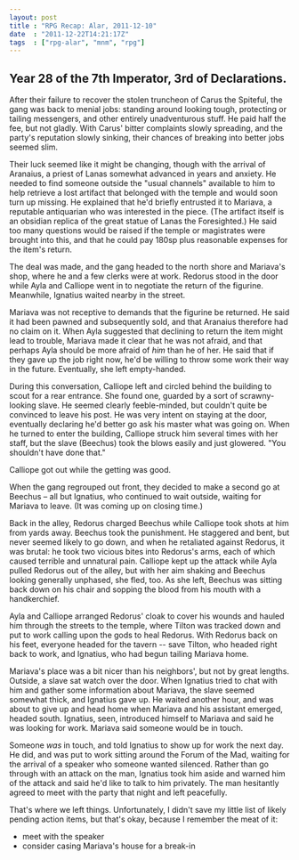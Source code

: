 ```yaml
---
layout: post
title : "RPG Recap: Alar, 2011-12-10"
date  : "2011-12-22T14:21:17Z"
tags  : ["rpg-alar", "mnm", "rpg"]
---
```

## Year 28 of the 7th Imperator, 3rd of Declarations.

After their failure to recover the stolen truncheon of Carus the Spiteful, the
gang was back to menial jobs: standing around looking tough, protecting or
tailing messengers, and other entirely unadventurous stuff.  He paid half the
fee, but not gladly.  With Carus' bitter complaints slowly spreading, and the
party's reputation slowly sinking, their chances of breaking into better jobs
seemed slim.

Their luck seemed like it might be changing, though with the arrival of
Aranaius, a priest of Lanas somewhat advanced in years and anxiety.  He needed
to find someone outside the "usual channels" available to him to help retrieve
a lost artifact that belonged with the temple and would soon turn up missing.
He explained that he'd briefly entrusted it to Mariava, a reputable antiquarian
who was interested in the piece.  (The artifact itself is an obsidian replica
of the great statue of Lanas the Foresighted.)  He said too many questions
would be raised if the temple or magistrates were brought into this, and that
he could pay 180sp plus reasonable expenses for the item's return.

The deal was made, and the gang headed to the north shore and Mariava's shop,
where he and a few clerks were at work.  Redorus stood in the door while Ayla
and Calliope went in to negotiate the return of the figurine.  Meanwhile,
Ignatius waited nearby in the street.

Mariava was not receptive to demands that the figurine be returned.  He said it
had been pawned and subsequently sold, and that Aranaius therefore had no claim
on it.  When Ayla suggested that declining to return the item might lead to
trouble, Mariava made it clear that he was not afraid, and that perhaps Ayla
should be more afraid of *him* than he of her.  He said that if they gave up
the job right now, he'd be willing to throw some work their way in the future.
Eventually, she left empty-handed.

During this conversation, Calliope left and circled behind the building to
scout for a rear entrance.  She found one, guarded by a sort of scrawny-looking
slave.  He seemed clearly feeble-minded, but couldn't quite be convinced to
leave his post.  He was very intent on staying at the door, eventually
declaring he'd better go ask his master what was going on.  When he turned to
enter the building, Calliope struck him several times with her staff, but the
slave (Beechus) took the blows easily and just glowered.  "You shouldn't have
done that."

Calliope got out while the getting was good.

When the gang regrouped out front, they decided to make a second go at Beechus
– all but Ignatius, who continued to wait outside, waiting for Mariava to
leave.  (It was coming up on closing time.)

Back in the alley, Redorus charged Beechus while Calliope took shots at him
from yards away.  Beechus took the punishment.  He staggered and bent, but
never seemed likely to go down, and when he retaliated against Redorus, it was
brutal:  he took two vicious bites into Redorus's arms, each of which caused
terrible and unnatural pain.  Calliope kept up the attack while Ayla pulled
Redorus out of the alley, but with her aim shaking and Beechus looking
generally unphased, she fled, too.  As she left, Beechus was sitting back down
on his chair and sopping the blood from his mouth with a handkerchief.

Ayla and Calliope arranged Redorus' cloak to cover his wounds and hauled him
through the streets to the temple, where Tilton was tracked down and put to
work calling upon the gods to heal Redorus.  With Redorus back on his feet,
everyone headed for the tavern -- save Tilton, who headed right back to work,
and Ignatius, who had begun tailing Mariava home.

Mariava's place was a bit nicer than his neighbors', but not by great lengths.
Outside, a slave sat watch over the door.  When Ignatius tried to chat with him
and gather some information about Mariava, the slave seemed somewhat thick, and
Ignatius gave up.  He waited another hour, and was about to give up and head
home when Mariava and his assistant emerged, headed south.  Ignatius, seen,
introduced himself to Mariava and said he was looking for work.  Mariava said
someone would be in touch.

Someone *was* in touch, and told Ignatius to show up for work the next day.  He
did, and was put to work sitting around the Forum of the Mad, waiting for the
arrival of a speaker who someone wanted silenced.  Rather than go through with
an attack on the man, Ignatius took him aside and warned him of the attack and
said he'd like to talk to him privately.  The man hesitantly agreed to meet
with the party that night and left peacefully.

That's where we left things.  Unfortunately, I didn't save my little list of
likely pending action items, but that's okay, because I remember the meat of
it:

* meet with the speaker
* consider casing Mariava's house for a break-in


